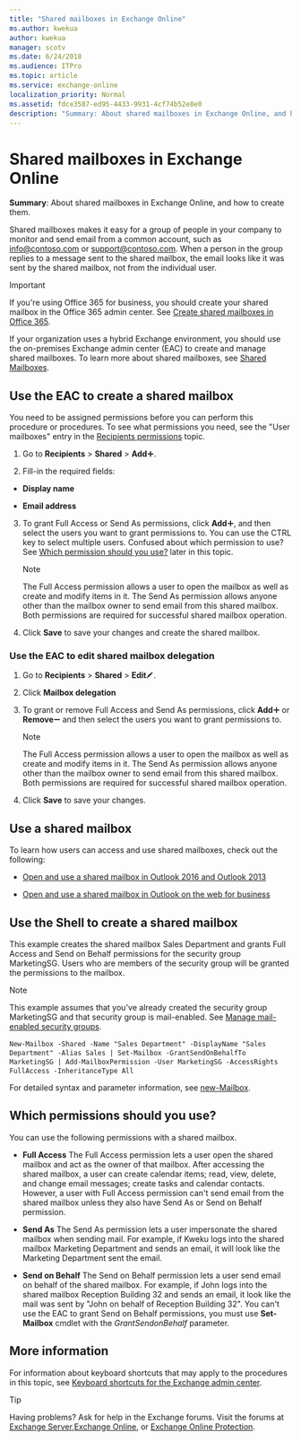 ```yaml
---
title: "Shared mailboxes in Exchange Online"
ms.author: kwekua
author: kwekua
manager: scotv
ms.date: 6/24/2018
ms.audience: ITPro
ms.topic: article
ms.service: exchange-online
localization_priority: Normal
ms.assetid: fdce3587-ed95-4433-9931-4cf74b52e8e0
description: "Summary: About shared mailboxes in Exchange Online, and how to create them."
---
```


# Shared mailboxes in Exchange Online

 **Summary**: About shared mailboxes in Exchange Online, and how to create them.
  
Shared mailboxes makes it easy for a group of people in your company to monitor and send email from a common account, such as info@contoso.com or support@contoso.com. When a person in the group replies to a message sent to the shared mailbox, the email looks like it was sent by the shared mailbox, not from the individual user.
  
> [!IMPORTANT]
>  If you're using Office 365 for business, you should create your shared mailbox in the Office 365 admin center. See [Create shared mailboxes in Office 365](https://go.microsoft.com/fwlink/p/?LinkId=834766).
  
If your organization uses a hybrid Exchange environment, you should use the on-premises Exchange admin center (EAC) to create and manage shared mailboxes. To learn more about shared mailboxes, see [Shared Mailboxes](http://technet.microsoft.com/library/1d71c01b-e261-408e-a633-1d1c9d00032a.aspx).
  
## Use the EAC to create a shared mailbox

You need to be assigned permissions before you can perform this procedure or procedures. To see what permissions you need, see the "User mailboxes" entry in the [Recipients permissions](http://technet.microsoft.com/library/5b690bcb-c6df-4511-90e1-08ca91f43b37.aspx) topic. 
  
1. Go to **Recipients** \> **Shared** \> **Add**![Add Icon](../media/ITPro_EAC_AddIcon.gif).
    
2. Fill-in the required fields:
    
  - **Display name**
    
  - **Email address**
    
3. To grant Full Access or Send As permissions, click **Add**![Add Icon](../media/ITPro_EAC_AddIcon.gif), and then select the users you want to grant permissions to. You can use the CTRL key to select multiple users. Confused about which permission to use? See [Which permission should you use?](http://technet.microsoft.com/library/d34bc827-1e83-4a7f-a219-8ba9c19fe24b.aspx#TypesOfPerms) later in this topic. 
    
    > [!NOTE]
    > The Full Access permission allows a user to open the mailbox as well as create and modify items in it. The Send As permission allows anyone other than the mailbox owner to send email from this shared mailbox. Both permissions are required for successful shared mailbox operation. 
  
4. Click **Save** to save your changes and create the shared mailbox. 
    
### Use the EAC to edit shared mailbox delegation

1. Go to **Recipients** \> **Shared** \> **Edit**![Edit icon](../media/ITPro_EAC_EditIcon.gif).
    
2. Click **Mailbox delegation**
    
3. To grant or remove Full Access and Send As permissions, click **Add**![Add Icon](../media/ITPro_EAC_AddIcon.gif) or **Remove**![Remove icon](../media/ITPro_EAC_RemoveIcon.gif) and then select the users you want to grant permissions to. 
    
    > [!NOTE]
    > The Full Access permission allows a user to open the mailbox as well as create and modify items in it. The Send As permission allows anyone other than the mailbox owner to send email from this shared mailbox. Both permissions are required for successful shared mailbox operation. 
  
4. Click **Save** to save your changes. 
    
## Use a shared mailbox

To learn how users can access and use shared mailboxes, check out the following:
  
- [Open and use a shared mailbox in Outlook 2016 and Outlook 2013 ](https://go.microsoft.com/fwlink/p/?LinkId=834764)
    
- [Open and use a shared mailbox in Outlook on the web for business](https://go.microsoft.com/fwlink/p/?LinkId=834766)
    
## Use the Shell to create a shared mailbox

This example creates the shared mailbox Sales Department and grants Full Access and Send on Behalf permissions for the security group MarketingSG. Users who are members of the security group will be granted the permissions to the mailbox.
  
> [!NOTE]
> This example assumes that you've already created the security group MarketingSG and that security group is mail-enabled. See [Manage mail-enabled security groups](../recipients-in-exchange-online/manage-mail-enabled-security-groups.md). 
  
```
New-Mailbox -Shared -Name "Sales Department" -DisplayName "Sales Department" -Alias Sales | Set-Mailbox -GrantSendOnBehalfTo MarketingSG | Add-MailboxPermission -User MarketingSG -AccessRights FullAccess -InheritanceType All
```

For detailed syntax and parameter information, see [new-Mailbox](http://technet.microsoft.com/library/42dbb25a-0b23-4775-ae15-7af62c089565.aspx).
  
## Which permissions should you use?
<a name="TypesOfPerms"> </a>

You can use the following permissions with a shared mailbox.
  
- **Full Access** The Full Access permission lets a user open the shared mailbox and act as the owner of that mailbox. After accessing the shared mailbox, a user can create calendar items; read, view, delete, and change email messages; create tasks and calendar contacts. However, a user with Full Access permission can't send email from the shared mailbox unless they also have Send As or Send on Behalf permission. 
    
- **Send As** The Send As permission lets a user impersonate the shared mailbox when sending mail. For example, if Kweku logs into the shared mailbox Marketing Department and sends an email, it will look like the Marketing Department sent the email. 
    
- **Send on Behalf** The Send on Behalf permission lets a user send email on behalf of the shared mailbox. For example, if John logs into the shared mailbox Reception Building 32 and sends an email, it look like the mail was sent by "John on behalf of Reception Building 32". You can't use the EAC to grant Send on Behalf permissions, you must use **Set-Mailbox** cmdlet with the  _GrantSendonBehalf_ parameter. 
    
## More information
<a name="TypesOfPerms"> </a>

For information about keyboard shortcuts that may apply to the procedures in this topic, see [Keyboard shortcuts for the Exchange admin center](../../accessibility/keyboard-shortcuts-in-admin-center.md).
  
> [!TIP]
> Having problems? Ask for help in the Exchange forums. Visit the forums at [Exchange Server](https://go.microsoft.com/fwlink/p/?linkId=60612),[Exchange Online](https://go.microsoft.com/fwlink/p/?linkId=267542), or [Exchange Online Protection](https://go.microsoft.com/fwlink/p/?linkId=285351). 
  

